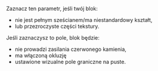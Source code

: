Zaznacz ten parametr, jeśli twój blok:

* nie jest pełnym sześcianem/ma niestandardowy kształt,
* lub przezroczyste części tekstury.

Jeśli zaznaczysz to pole, blok będzie:

* nie prowadzi zasilania czerwonego kamienia,
* ma włączoną okluzję
* ustawione wizualne pole graniczne na puste.